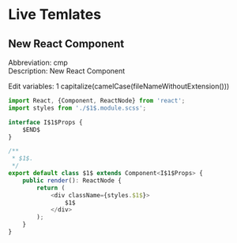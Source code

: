 Live Temlates
=============

New React Component
-------------------

Abbreviation: cmp  
Description: New React Component  

Edit variables:
1 capitalize(camelCase(fileNameWithoutExtension()))

```typescript
import React, {Component, ReactNode} from 'react';
import styles from './$1$.module.scss';

interface I$1$Props {
	$END$
}

/**
 * $1$.
 */
export default class $1$ extends Component<I$1$Props> {
	public render(): ReactNode {
		return (
			<div className={styles.$1$}>
				$1$
			</div>
		);
	}
}
```
